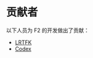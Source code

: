 # 贡献者

以下人员为 F​​2 的开发做出了贡献：

<!-- 在下面添加您的名字，按姓氏字母顺序排序。链接到 GitHub 个人资料/您的主页。 -->

- [LRTFK](https://github.com/LRTFK)
- [Codex](https://github.com)

